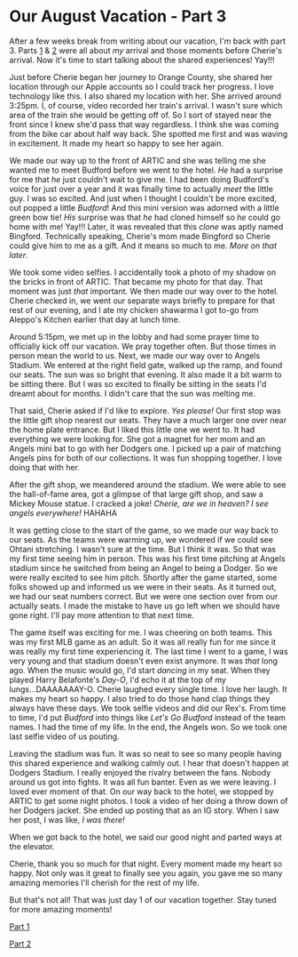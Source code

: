# Our August Vacation - Part 3

After a few weeks break from writing about our vacation, I'm back with part 3. Parts [1](../08/19_our-august-vacation-part-1) & [2](../08/21_our-august-vacation-part-2) were all about *my* arrival and those moments before Cherie's arrival. Now it's time to start talking about the shared experiences! Yay!!!

Just before Cherie began her journey to Orange County, she shared her location through our Apple accounts so I could track her progress. I love technology like this. I also shared my location with her. She arrived around 3:25pm. I, of course, video recorded her train's arrival. I wasn't sure which area of the train she would be getting off of. So I sort of stayed near the front since I knew she'd pass that way regardless. I think she was coming from the bike car about half way back. She spotted me first and was waving in excitement. It made my heart so happy to see her again.

We made our way up to the front of ARTIC and she was telling me she wanted me to meet Budford before we went to the hotel. *He* had a surprise for me that *he* just couldn't wait to give me. I had been doing Budford's voice for just over a year and it was finally time to actually *meet* the little guy. I was so excited. And just when I thought I couldn't be more excited, out popped a little *Budford*! And this mini version was adorned with a little green bow tie! *His* surprise was that *he* had cloned himself so *he* could go home with me! Yay!!! Later, it was revealed that this *clone* was aptly named Bingford. Technically speaking, Cherie's mom made Bingford so Cherie could give him to me as a gift. And it means so much to me. *More on that later*.

We took some video selfies. I accidentally took a photo of my shadow on the bricks in front of ARTIC. That became my photo for that day. That moment was just *that* important. We then made our way over to the hotel. Cherie checked in, we went our separate ways briefly to prepare for that rest of our evening, and I ate my chicken shawarma I got to-go from Aleppo's Kitchen earlier that day at lunch time.

Around 5:15pm, we met up in the lobby and had some prayer time to officially kick off our vacation. We pray together often. But those times in person mean the world to us. Next, we made our way over to Angels Stadium. We entered at the right field gate, walked up the ramp, and found our seats. The sun was so bright that evening. It also made it a bit warm to be sitting there. But I was so excited to finally be sitting in the seats I'd dreamt about for months. I didn't care that the sun was melting me.

That said, Cherie asked if I'd like to explore. *Yes please!* Our first stop was the little gift shop nearest our seats. They have a much larger one over near the home plate entrance. But I liked this little one we went to. It had everything we were looking for. She got a magnet for her mom and an Angels mini bat to go with her Dodgers one. I picked up a pair of matching Angels pins for both of our collections. It was fun shopping together. I love doing that with her.

After the gift shop, we meandered around the stadium. We were able to see the hall-of-fame area, got a glimpse of that large gift shop, and saw a Mickey Mouse statue. I cracked a joke! *Cherie, are we in heaven? I see angels everywhere!* HAHAHA

It was getting close to the start of the game, so we made our way back to our seats. As the teams were warming up, we wondered if we could see Ohtani stretching. I wasn't sure at the time. But I think it was. So that was my first time seeing him in person. This was his first time pitching at Angels stadium since he switched from being an Angel to being a Dodger. So we were really excited to see him pitch. Shortly after the game started, some folks showed up and informed us we were in their seats. As it turned out, we had our seat numbers correct. But we were one section over from our actually seats. I made the mistake to have us go left when we should have gone right. I'll pay more attention to that next time.

The game itself was exciting for me. I was cheering on both teams. This was my first MLB game as an adult. So it was all really fun for me since it was really my first time experiencing it. The last time I went to a game, I was very young and that stadium doesn't even exist anymore. It was *that* long ago. When the music would go, I'd start *dancing* in my seat. When they played Harry Belafonte's *Day-O*, I'd echo it at the top of my lungs...DAAAAAAAY-O. Cherie laughed every single time. I love her laugh. It makes my heart so happy. I also tried to do those hand clap things they always have these days. We took selfie videos and did our Rex's. From time to time, I'd put *Budford* into things like *Let's Go Budford* instead of the team names. I had the time of my life. In the end, the Angels won. So we took one last selfie video of us pouting.

Leaving the stadium was fun. It was so neat to see so many people having this shared experience and walking calmly out. I hear that doesn't happen at Dodgers Stadium. I really enjoyed the rivalry between the fans. Nobody around us got into fights. It was all fun banter. Even as we were leaving. I loved ever moment of that. On our way back to the hotel, we stopped by ARTIC to get some night photos. I took a video of her doing a throw down of her Dodgers jacket. She ended up posting that as an IG story. When I saw her post, I was like, *I was there!*

When we got back to the hotel, we said our good night and parted ways at the elevator.

Cherie, thank you so much for that night. Every moment made my heart so happy. Not only was it great to finally see you again, you gave me so many amazing memories I'll cherish for the rest of my life.

But that's not all! That was just day 1 of our vacation together. Stay tuned for more amazing moments!

[Part 1](../08/19_our-august-vacation-part-1)

[Part 2](../08/21_our-august-vacation-part-2)